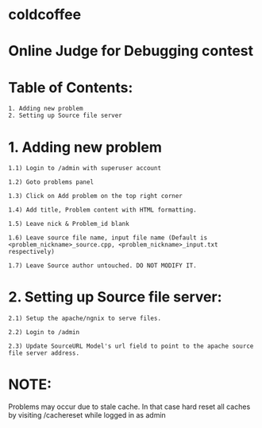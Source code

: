 # coldcoffee
# Online Judge for Debugging contest


# Table of Contents:


	1. Adding new problem
	2. Setting up Source file server


# 1. Adding new problem

	
	1.1) Login to /admin with superuser account

	1.2) Goto problems panel

	1.3) Click on Add problem on the top right corner

	1.4) Add title, Problem content with HTML formatting.

	1.5) Leave nick & Problem_id blank

	1.6) Leave source file name, input file name (Default is <problem_nickname>_source.cpp, <problem_nickname>_input.txt respectively)

	1.7) Leave Source author untouched. DO NOT MODIFY IT.


# 2. Setting up Source file server:


	2.1) Setup the apache/ngnix to serve files.

	2.2) Login to /admin

	2.3) Update SourceURL Model's url field to point to the apache source file server address.



# NOTE:
Problems may occur due to stale cache. In that case hard reset all caches by visiting /cachereset while logged in as admin